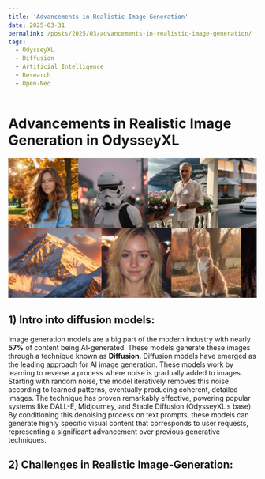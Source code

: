 ```yaml
---
title: 'Advancements in Realistic Image Generation'
date: 2025-03-31
permalink: /posts/2025/03/advancements-in-realistic-image-generation/
tags:
  - OdysseyXL
  - Diffusion
  - Artificial Intelligence
  - Research
  - Open-Neo
---
```


# Advancements in Realistic Image Generation in OdysseyXL
![Image Grid](https://raw.githubusercontent.com/Aayan-Mishra/Images/refs/heads/main/4.0-Grid.png)

## 1) Intro into diffusion models:

Image generation models are a big part of the modern industry with nearly **57%** of content being AI-generated. These models generate these images through a technique known as **Diffusion**. Diffusion models have emerged as the leading approach for AI image generation. These models work by learning to reverse a process where noise is gradually added to images. Starting with random noise, the model iteratively removes this noise according to learned patterns, eventually producing coherent, detailed images. The technique has proven remarkably effective, powering popular systems like DALL-E, Midjourney, and Stable Diffusion (OdysseyXL's base). By conditioning this denoising process on text prompts, these models can generate highly specific visual content that corresponds to user requests, representing a significant advancement over previous generative techniques.

## 2) Challenges in Realistic Image-Generation:
